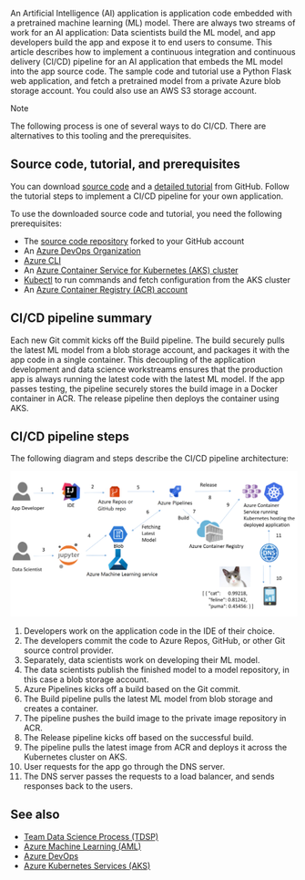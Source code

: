 An Artificial Intelligence (AI) application is application code embedded with a pretrained machine learning (ML) model. There are always two streams of work for an AI application: Data scientists build the ML model, and app developers build the app and expose it to end users to consume. This article describes how to implement a continuous integration and continuous delivery (CI/CD) pipeline for an AI application that embeds the ML model into the app source code. The sample code and tutorial use a Python Flask web application, and fetch a pretrained model from a private Azure blob storage account. You could also use an AWS S3 storage account.

> [!NOTE]
> The following process is one of several ways to do CI/CD. There are alternatives to this tooling and the prerequisites.

## Source code, tutorial, and prerequisites

You can download [source code](https://github.com/Azure/DevOps-For-AI-Apps) and a [detailed tutorial](https://github.com/Azure/DevOps-For-AI-Apps/blob/master/Tutorial.md) from GitHub. Follow the tutorial steps to implement a CI/CD pipeline for your own application.

To use the downloaded source code and tutorial, you need the following prerequisites:

- The [source code repository](https://github.com/Azure/DevOps-For-AI-Apps) forked to your GitHub account
- An [Azure DevOps Organization](/azure/devops/organizations/accounts/create-organization)
- [Azure CLI](/cli/azure/install-azure-cli)
- An [Azure Container Service for Kubernetes (AKS) cluster](/previous-versions/azure/container-service/kubernetes/container-service-tutorial-kubernetes-deploy-cluster)
- [Kubectl](https://kubernetes.io/docs/tasks/tools/install-kubectl/) to run commands and fetch configuration from the AKS cluster
- An [Azure Container Registry (ACR) account](/azure/container-registry/container-registry-get-started-portal)

## CI/CD pipeline summary

Each new Git commit kicks off the Build pipeline. The build securely pulls the latest ML model from a blob storage account, and packages it with the app code in a single container. This decoupling of the application development and data science workstreams ensures that the production app is always running the latest code with the latest ML model. If the app passes testing, the pipeline securely stores the build image in a Docker container in ACR. The release pipeline then deploys the container using AKS.

## CI/CD pipeline steps

The following diagram and steps describe the CI/CD pipeline architecture:

![CI/CD pipeline architecture](./media/ci-cd-flask/architecture.png)

1. Developers work on the application code in the IDE of their choice.
2. The developers commit the code to Azure Repos, GitHub, or other Git source control provider.
3. Separately, data scientists work on developing their ML model.
4. The data scientists publish the finished model to a model repository, in this case a blob storage account.
5. Azure Pipelines kicks off a build based on the Git commit.
6. The Build pipeline pulls the latest ML model from blob storage and creates a container.
7. The pipeline pushes the build image to the private image repository in ACR.
8. The Release pipeline kicks off based on the successful build.
9. The pipeline pulls the latest image from ACR and deploys it across the Kubernetes cluster on AKS.
10. User requests for the app go through the DNS server.
11. The DNS server passes the requests to a load balancer, and sends responses back to the users.

## See also

- [Team Data Science Process (TDSP)](/azure/machine-learning/team-data-science-process/)
- [Azure Machine Learning (AML)](/azure/machine-learning/)
- [Azure DevOps](https://azure.microsoft.com/services/devops/)
- [Azure Kubernetes Services (AKS)](/azure/aks/intro-kubernetes)
